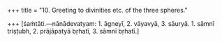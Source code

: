 +++
title = "10. Greeting to divinities etc. of the three spheres."

+++
[śaṁtāti.—nānādevatyam: 1. āgneyī, 2. vāyavyā, 3. sāuryā. 1. sāmnī triṣṭubh, 2. prājāpatyā bṛhatī, 3. sāmnī bṛhatī.]
